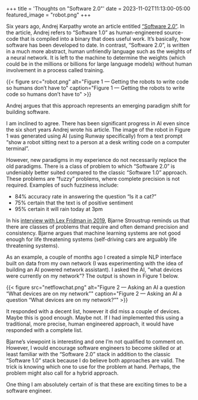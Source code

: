 +++
title = 'Thoughts on "Software 2.0"'
date = 2023-11-02T11:13:00-05:00
featured_image = "robot.png"
+++

Six years ago, Andrej Karpathy wrote an article entitled [“Software 2.0”](https://karpathy.medium.com/software-2-0-a64152b37c35). In the article, Andrej refers to “Software 1.0” as human-engineered source-code that is compiled into a binary that does useful work. It’s basically, how software has been developed to date. In contrast, “Software 2.0”, is written in a much more abstract, human unfriendly language such as the weights of a neural network. It is left to the machine to determine the weights (which could be in the millions or billions for large language models) without human involvement in a process called training.

{{< figure src="robot.png" alt="Figure 1 — Getting the robots to write code so humans don’t have to" caption="Figure 1 — Getting the robots to write code so humans don’t have to" >}}

Andrej argues that this approach represents an emerging paradigm shift for building software.

I am inclined to agree. There has been significant progress in AI even since the six short years Andrej wrote his article. The image of the robot in Figure 1 was generated using AI (using Runway specifically) from a text prompt “show a robot sitting next to a person at a desk writing code on a computer terminal”.

However, new paradigms in my experience do not necessarily replace the old paradigms. There is a class of problem to which “Software 2.0” is undeniably better suited compared to the classic “Software 1.0” approach. These problems are “fuzzy” problems, where complete precision is not required. Examples of such fuzziness include:

- 84% accuracy rate in answering the question “Is it a cat?”
- 75% certain that the text is of positive sentiment
- 95% certain it will rain today at 3pm

In his [interview with Lex Fridman in 2019](https://www.youtube.com/watch?v=fjIhFzTUB9I), Bjarne Stroustrup reminds us that there are classes of problems that require and often demand precision and consistency. Bjarne argues that machine learning systems are not good enough for life threatening systems (self-driving cars are arguably life threatening systems).

As an example, a couple of months ago I created a simple NLP interface built on data from my own network (I was experimenting with the idea of building an AI powered network assistant). I asked the AI, “what devices were currently on my network”? The output is shown in Figure 1 below.

{{< figure src="netflowchat.png" alt="Figure 2 — Asking an AI a question “What devices are on my network”" caption="Figure 2 — Asking an AI a question “What devices are on my network?”" >}}

It responded with a decent list, however it did miss a couple of devices. Maybe this is good enough. Maybe not. If I had implemented this using a traditional, more precise, human engineered approach, it would have responded with a complete list. 

Bjarne’s viewpoint is interesting and one I’m not qualified to comment on. However, I would encourage software engineers to become skilled or at least familiar with the “Software 2.0” stack in addition to the classic “Software 1.0” stack because I do believe both approaches are valid. The trick is knowing which one to use for the problem at hand. Perhaps, the problem might also call for a hybrid approach.

One thing I am absolutely certain of is that these are exciting times to be a software engineer.
